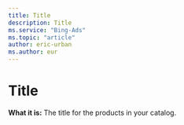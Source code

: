```yaml
---
title: Title
description: Title
ms.service: "Bing-Ads"
ms.topic: "article"
author: eric-urban
ms.author: eur
---
```


# Title

**What it is:**    The title for the products in your catalog.


